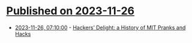 # [Published on 2023-11-26](index.md)

* [2023-11-26, 07:10:00](https://soylentnews.org/article.pl?sid=23/11/24/1155239&from=rss) - [Hackers’ Delight: a History of MIT Pranks and Hacks](https://soylentnews.org/article.pl?sid=23/11/24/1155239&from=rss)
